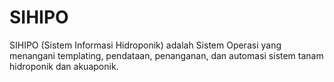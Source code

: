 # SIHIPO
SIHIPO (Sistem Informasi Hidroponik) adalah Sistem Operasi yang menangani templating, pendataan, penanganan, dan automasi sistem tanam hidroponik dan akuaponik.

